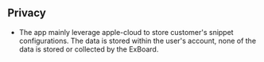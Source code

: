 ## Privacy
* The app mainly leverage apple-cloud to store customer's snippet configurations. The data is stored within the user's account, none of the data is stored or collected by the ExBoard.
